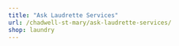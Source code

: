 ```yaml
---
title: "Ask Laudrette Services"
url: /chadwell-st-mary/ask-laudrette-services/
shop: laundry
---
```

